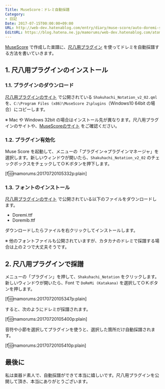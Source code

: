 ```yaml
---
Title: MuseScore：ドレミ自動採譜
Category:
- 日記
Date: 2017-07-15T00:00:00+09:00
URL: http://web-dev.hatenablog.com/entry/diary/muse-score/auto-doremi-shakuhachi-notation
EditURL: https://blog.hatena.ne.jp/mamorums/web-dev.hatenablog.com/atom/entry/8599973812281165540
---
```


[MuseScore](https://musescore.org/) で作成した楽譜に、[尺八用プラグイン](http://www-b.uec.tmu.ac.jp/shakuhachi/MuseScore_Shakuhachi/) を使ってドレミを自動採譜する方法を書いていきます。


## 1. 尺八用プラグインのインストール
### 1.1. プラグインのダウンロード
[尺八用プラグインのサイト](http://www-b.uec.tmu.ac.jp/shakuhachi/MuseScore_Shakuhachi/) で公開されている `Shakuhachi_Notation_v2_02.qml` を、`C:\Program Files (x86)\MuseScore 2\plugins`（Windows10 64bit の場合）にコピーします。

※ Mac や Windows 32bit の場合はインストール先が異なります。尺八用プラグインのサイトや、[MuseScoreのサイト](https://musescore.org/ja/%E3%83%8F%E3%83%B3%E3%83%89%E3%83%96%E3%83%83%E3%82%AF/%E3%83%97%E3%83%A9%E3%82%B0%E3%82%A4%E3%83%B3) をご確認ください。


### 1.2. プラグイン有効化
Muse Score を起動して、メニューの「プラグイン→プラグインマネージャ」を選択します。新しいウィンドウが開いたら、`Shakuhachi_Notation_v2_02` のチェックボックスをチェックしてＯＫボタンを押下します。

[f:id:mamorums:20170720105332p:plain]


### 1.3. フォントのインストール
[尺八用プラグインのサイト](http://www-b.uec.tmu.ac.jp/shakuhachi/MuseScore_Shakuhachi/) で公開されている以下のファイルをダウンロードします。

- Doremi.ttf
- Doremib.ttf


ダウンロードしたらファイルを右クリックしてインストールします。

※ 他のフォントファイルも公開されていますが、カタカナのドレミで採譜する場合は上の２つで大丈夫そうです。


## 2. 尺八用プラグインで採譜
メニューの「プラグイン」を押して、`Shakuhachi_Notation` をクリックします。新しいウィンドウが開いたら、Font で `DoReMi (Katakana)` を選択してＯＫボタンを押します。

[f:id:mamorums:20170720105347p:plain]

すると、次のようにドレミが採譜されます。

[f:id:mamorums:20170720105400p:plain]

音符や小節を選択してプラグインを使うと、選択した箇所だけ自動採譜されます。

[f:id:mamorums:20170720105410p:plain]


## 最後に
私は楽器ド素人で、自動採譜ができて本当に嬉しいです。尺八用プラグインを公開して頂き、本当にありがとうございます。
